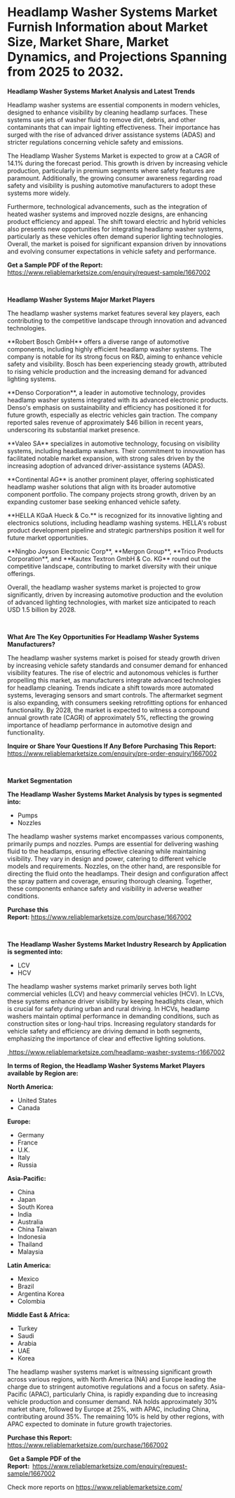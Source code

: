 <p><h1>Headlamp Washer Systems Market Furnish Information about Market Size, Market Share, Market Dynamics, and Projections Spanning from 2025 to 2032.</h1></p><p><strong>Headlamp Washer Systems Market Analysis and Latest Trends</strong></p>
<p><p>Headlamp washer systems are essential components in modern vehicles, designed to enhance visibility by cleaning headlamp surfaces. These systems use jets of washer fluid to remove dirt, debris, and other contaminants that can impair lighting effectiveness. Their importance has surged with the rise of advanced driver assistance systems (ADAS) and stricter regulations concerning vehicle safety and emissions.</p><p>The Headlamp Washer Systems Market is expected to grow at a CAGR of 14.1% during the forecast period. This growth is driven by increasing vehicle production, particularly in premium segments where safety features are paramount. Additionally, the growing consumer awareness regarding road safety and visibility is pushing automotive manufacturers to adopt these systems more widely. </p><p>Furthermore, technological advancements, such as the integration of heated washer systems and improved nozzle designs, are enhancing product efficiency and appeal. The shift toward electric and hybrid vehicles also presents new opportunities for integrating headlamp washer systems, particularly as these vehicles often demand superior lighting technologies. Overall, the market is poised for significant expansion driven by innovations and evolving consumer expectations in vehicle safety and performance.</p></p>
<p><strong>Get a Sample PDF of the Report:&nbsp;</strong> <a href="https://www.reliablemarketsize.com/enquiry/request-sample/1667002?utm_campaign=2439&utm_medium=2&utm_source=Github&utm_content=ia&utm_term=08032025&utm_id=headlamp-washer-systems">https://www.reliablemarketsize.com/enquiry/request-sample/1667002</a></p>
<p>&nbsp;</p>
<p><strong>Headlamp Washer Systems Major Market Players</strong></p>
<p><p>The headlamp washer systems market features several key players, each contributing to the competitive landscape through innovation and advanced technologies. </p><p>**Robert Bosch GmbH** offers a diverse range of automotive components, including highly efficient headlamp washer systems. The company is notable for its strong focus on R&D, aiming to enhance vehicle safety and visibility. Bosch has been experiencing steady growth, attributed to rising vehicle production and the increasing demand for advanced lighting systems.</p><p>**Denso Corporation**, a leader in automotive technology, provides headlamp washer systems integrated with its advanced electronic products. Denso's emphasis on sustainability and efficiency has positioned it for future growth, especially as electric vehicles gain traction. The company reported sales revenue of approximately $46 billion in recent years, underscoring its substantial market presence.</p><p>**Valeo SA** specializes in automotive technology, focusing on visibility systems, including headlamp washers. Their commitment to innovation has facilitated notable market expansion, with strong sales driven by the increasing adoption of advanced driver-assistance systems (ADAS).</p><p>**Continental AG** is another prominent player, offering sophisticated headlamp washer solutions that align with its broader automotive component portfolio. The company projects strong growth, driven by an expanding customer base seeking enhanced vehicle safety.</p><p>**HELLA KGaA Hueck & Co.** is recognized for its innovative lighting and electronics solutions, including headlamp washing systems. HELLA's robust product development pipeline and strategic partnerships position it well for future market opportunities.</p><p>**Ningbo Joyson Electronic Corp**, **Mergon Group**, **Trico Products Corporation**, and **Kautex Textron GmbH & Co. KG** round out the competitive landscape, contributing to market diversity with their unique offerings.</p><p>Overall, the headlamp washer systems market is projected to grow significantly, driven by increasing automotive production and the evolution of advanced lighting technologies, with market size anticipated to reach USD 1.5 billion by 2028.</p></p>
<p>&nbsp;</p>
<p><strong>What Are The Key Opportunities For Headlamp Washer Systems Manufacturers?</strong></p>
<p><p>The headlamp washer systems market is poised for steady growth driven by increasing vehicle safety standards and consumer demand for enhanced visibility features. The rise of electric and autonomous vehicles is further propelling this market, as manufacturers integrate advanced technologies for headlamp cleaning. Trends indicate a shift towards more automated systems, leveraging sensors and smart controls. The aftermarket segment is also expanding, with consumers seeking retrofitting options for enhanced functionality. By 2028, the market is expected to witness a compound annual growth rate (CAGR) of approximately 5%, reflecting the growing importance of headlamp performance in automotive design and functionality.</p></p>
<p><strong>Inquire or Share Your Questions If Any Before Purchasing This Report:</strong> <a href="https://www.reliablemarketsize.com/enquiry/pre-order-enquiry/1667002?utm_campaign=2439&utm_medium=2&utm_source=Github&utm_content=ia&utm_term=08032025&utm_id=headlamp-washer-systems">https://www.reliablemarketsize.com/enquiry/pre-order-enquiry/1667002</a></p>
<p>&nbsp;</p>
<p><strong>Market Segmentation</strong></p>
<p><strong>The Headlamp Washer Systems Market Analysis by types is segmented into:</strong></p>
<p><ul><li>Pumps</li><li>Nozzles</li></ul></p>
<p><p>The headlamp washer systems market encompasses various components, primarily pumps and nozzles. Pumps are essential for delivering washing fluid to the headlamps, ensuring effective cleaning while maintaining visibility. They vary in design and power, catering to different vehicle models and requirements. Nozzles, on the other hand, are responsible for directing the fluid onto the headlamps. Their design and configuration affect the spray pattern and coverage, ensuring thorough cleaning. Together, these components enhance safety and visibility in adverse weather conditions.</p></p>
<p><strong>Purchase this Report:&nbsp;</strong><a href="https://www.reliablemarketsize.com/purchase/1667002?utm_campaign=2439&utm_medium=2&utm_source=Github&utm_content=ia&utm_term=08032025&utm_id=headlamp-washer-systems">https://www.reliablemarketsize.com/purchase/1667002</a></p>
<p>&nbsp;</p>
<p><strong>The Headlamp Washer Systems Market Industry Research by Application is segmented into:</strong></p>
<p><ul><li>LCV</li><li>HCV</li></ul></p>
<p><p>The headlamp washer systems market primarily serves both light commercial vehicles (LCV) and heavy commercial vehicles (HCV). In LCVs, these systems enhance driver visibility by keeping headlights clean, which is crucial for safety during urban and rural driving. In HCVs, headlamp washers maintain optimal performance in demanding conditions, such as construction sites or long-haul trips. Increasing regulatory standards for vehicle safety and efficiency are driving demand in both segments, emphasizing the importance of clear and effective lighting solutions.</p></p>
<p><a href="https://www.reliablemarketsize.com/headlamp-washer-systems-r1667002?utm_campaign=2439&utm_medium=2&utm_source=Github&utm_content=ia&utm_term=08032025&utm_id=headlamp-washer-systems">&nbsp;https://www.reliablemarketsize.com/headlamp-washer-systems-r1667002</a></p>
<p><strong>In terms of Region, the Headlamp Washer Systems Market Players available by Region are:</strong></p>
<p>
    <p> <strong> North America: </strong>
        <ul>
            <li>United States</li>
            <li>Canada</li>
        </ul>
        </p> 
    <p> <strong> Europe: </strong>
        <ul>
            <li>Germany</li>
            <li>France</li>
            <li>U.K.</li>
            <li>Italy</li>
            <li>Russia</li>
        </ul>
        </p> 
    <p> <strong> Asia-Pacific: </strong>
        <ul>
            <li>China</li>
            <li>Japan</li>
            <li>South Korea</li>
            <li>India</li>
            <li>Australia</li>
            <li>China Taiwan</li>
            <li>Indonesia</li>
            <li>Thailand</li>
            <li>Malaysia</li>
        </ul>
        </p> 
    <p> <strong> Latin America: </strong>
        <ul>
            <li>Mexico</li>
            <li>Brazil</li>
            <li>Argentina Korea</li>
            <li>Colombia</li>
        </ul>
        </p> 
    <p> <strong> Middle East & Africa: </strong>
        <ul>
            <li>Turkey</li>
            <li>Saudi</li>
            <li>Arabia</li>
            <li>UAE</li>
            <li>Korea</li>
        </ul>
    </p>
    </p>
<p><p>The headlamp washer systems market is witnessing significant growth across various regions, with North America (NA) and Europe leading the charge due to stringent automotive regulations and a focus on safety. Asia-Pacific (APAC), particularly China, is rapidly expanding due to increasing vehicle production and consumer demand. NA holds approximately 30% market share, followed by Europe at 25%, with APAC, including China, contributing around 35%. The remaining 10% is held by other regions, with APAC expected to dominate in future growth trajectories.</p></p>
<p><strong>Purchase this Report: </strong><a href="https://www.reliablemarketsize.com/purchase/1667002?utm_campaign=2439&utm_medium=2&utm_source=Github&utm_content=ia&utm_term=08032025&utm_id=headlamp-washer-systems">https://www.reliablemarketsize.com/purchase/1667002</a></p>
<p>&nbsp;<strong>Get a Sample PDF of the Report:&nbsp;&nbsp;</strong><a href="https://www.reliablemarketsize.com/enquiry/request-sample/1667002?utm_campaign=2439&utm_medium=2&utm_source=Github&utm_content=ia&utm_term=08032025&utm_id=headlamp-washer-systems">https://www.reliablemarketsize.com/enquiry/request-sample/1667002</a></p>
<p><strong></strong></p>
<p>Check more reports on <a href="https://www.reliablemarketsize.com/?utm_campaign=2439&utm_medium=2&utm_source=Github&utm_content=ia&utm_term=08032025&utm_id=headlamp-washer-systems">https://www.reliablemarketsize.com/</a></p>